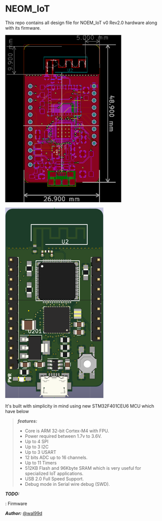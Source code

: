 NEOM_IoT
=======
This repo contains all design file for NOEM_IoT v0 Rev2.0 hardware along with its firmware. 

![alt tag](https://raw.githubusercontent.com/wal99d/NEOM_0/refs/heads/master/b1.png)

![alt tag](https://raw.githubusercontent.com/wal99d/NEOM_0/refs/heads/master/b2.png)


It's built with simplicity in mind using new STM32F401CEU6 MCU which have below 
> ***features:***
> - Core is ARM 32-bit Cortex-M4 with FPU.
> - Power required between 1.7v to 3.6V.
> - Up to 4 SPI
> - Up to 3 I2C
> - Up to 3 USART
> - 12 bits ADC up to 16 channels.
> - Up to 11 Timers
> - 512KB Flash and 96Kbyte SRAM which is very useful for specialized IoT applications.
> - USB 2.0 Full Speed Support.
> - Debug mode in Serial wire debug (SWD).

***TODO:***

: Firmware

***Author:***
[@wal99d](https://twitter.com/wal99d)
